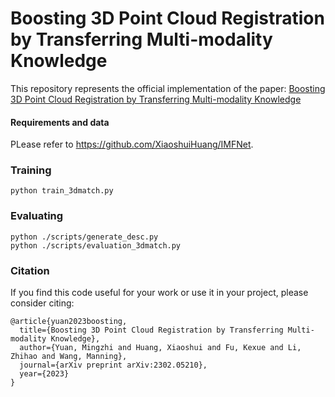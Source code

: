 Boosting 3D Point Cloud Registration by Transferring Multi-modality Knowledge
===
This repository represents the official implementation of the paper:
[Boosting 3D Point Cloud Registration by Transferring Multi-modality Knowledge](https://ieeexplore.ieee.org/document/10161411)


#### Requirements and data
PLease refer to https://github.com/XiaoshuiHuang/IMFNet. 


### Training
```shell
python train_3dmatch.py
```

### Evaluating
```shell
python ./scripts/generate_desc.py
python ./scripts/evaluation_3dmatch.py
```


### Citation
If you find this code useful for your work or use it in your project, please consider citing:

```shell
@article{yuan2023boosting,
  title={Boosting 3D Point Cloud Registration by Transferring Multi-modality Knowledge},
  author={Yuan, Mingzhi and Huang, Xiaoshui and Fu, Kexue and Li, Zhihao and Wang, Manning},
  journal={arXiv preprint arXiv:2302.05210},
  year={2023}
}
```
